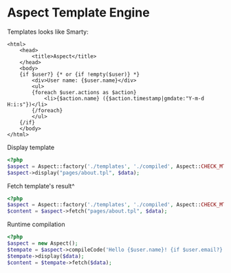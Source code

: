 Aspect Template Engine
================

Templates looks like Smarty:

```smarty
<html>
    <head>
        <title>Aspect</title>
    </head>
    <body>
    {if $user?} {* or {if !empty($user)} *}
        <div>User name: {$user.name}</div>
        <ul>
        {foreach $user.actions as $action}
            <li>{$action.name} ({$action.timestamp|gmdate:"Y-m-d H:i:s"})</li>
        {/foreach}
        </ul>
    {/if}
    </body>
</html>
```

Display template

```php
<?php
$aspect = Aspect::factory('./templates', './compiled', Aspect::CHECK_MTIME);
$aspect->display("pages/about.tpl", $data);
```

Fetch template's result^

```php
<?php
$aspect = Aspect::factory('./templates', './compiled', Aspect::CHECK_MTIME);
$content = $aspect->fetch("pages/about.tpl", $data);
```

Runtime compilation

```php
<?php
$aspect = new Aspect();
$tempate = $aspect->compileCode('Hello {$user.name}! {if $user.email?} Your email: {$user.email} {/if}');
$tempate->display($data);
$content = $tempate->fetch($data);
```

